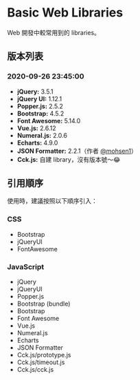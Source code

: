 # Basic Web Libraries

Web 開發中較常用到的 libraries。

## 版本列表

### 2020-09-26 23:45:00

* **jQuery:** 3.5.1
* **jQuery UI:** 1.12.1
* **Popper.js:** 2.5.2
* **Bootstrap:** 4.5.2
* **Font Awesome:** 5.14.0
* **Vue.js:** 2.6.12
* **Numeral.js:** 2.0.6
* **Echarts:** 4.9.0
* **JSON Formatter:** 2.2.1（作者 [@mohsen1](https://github.com/mohsen1)）
* **Cck.js:** 自建 library，沒有版本號～😂

## 引用順序

使用時，建議按照以下順序引入：

### CSS

* Bootstrap
* jQueryUI
* FontAwesome

### JavaScript

* jQuery
* jQueryUI
* Popper.js
* Bootstrap (bundle)
* Bootstrap
* Font Awesome
* Vue.js
* Numeral.js
* Echarts
* JSON Formatter
* Cck.js/prototype.js
* Cck.js/timeout.js
* Cck.js/cck.js
